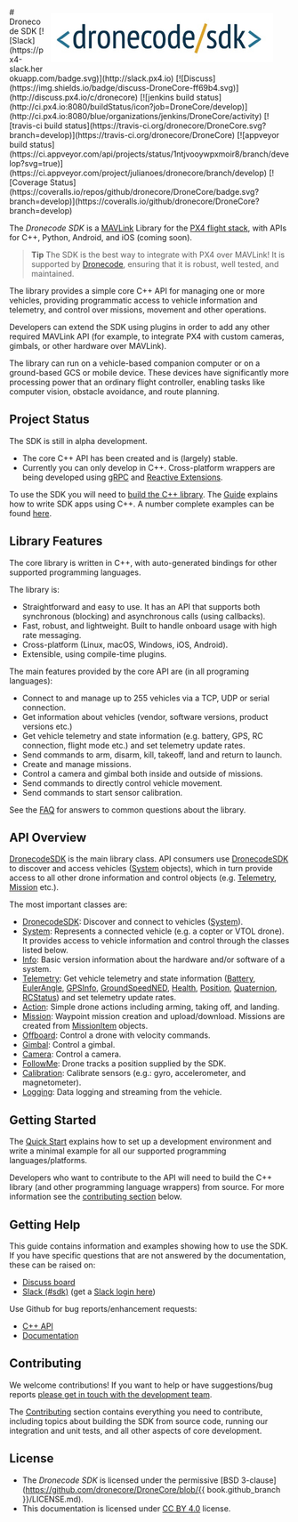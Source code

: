 <div style="float:right; padding:10px; margin-right:20px;"><a href="https://www.dronecode.org/sdk/"><img src="../assets/site/sdk_logo_full.jpg" title="Dronecode SDK Logo" width="400px"/></a></div>
# Dronecode SDK
[![Slack](https://px4-slack.herokuapp.com/badge.svg)](http://slack.px4.io)&nbsp;[![Discuss](https://img.shields.io/badge/discuss-DroneCore-ff69b4.svg)](http://discuss.px4.io/c/dronecore)  [![jenkins build status](http://ci.px4.io:8080/buildStatus/icon?job=DroneCore/develop)](http://ci.px4.io:8080/blue/organizations/jenkins/DroneCore/activity)
[![travis-ci build status](https://travis-ci.org/dronecore/DroneCore.svg?branch=develop)](https://travis-ci.org/dronecore/DroneCore)
[![appveyor build status](https://ci.appveyor.com/api/projects/status/1ntjvooywpxmoir8/branch/develop?svg=true)](https://ci.appveyor.com/project/julianoes/dronecore/branch/develop) 
[![Coverage Status](https://coveralls.io/repos/github/dronecore/DroneCore/badge.svg?branch=develop)](https://coveralls.io/github/dronecore/DroneCore?branch=develop)

The *Dronecode SDK* is a [MAVLink](https://mavlink.io/en/) Library for the [PX4 flight stack](http://px4.io), with APIs for C++, Python, Android, and iOS (coming soon). 

> **Tip** The SDK is the best way to integrate with PX4 over MAVLink! 
  It is supported by [Dronecode](https://www.dronecode.org/), ensuring that it is robust, well tested, and maintained. 

The library provides a simple core C++ API for managing one or more vehicles, providing programmatic access to vehicle information and telemetry, and control over missions, movement and other operations.

Developers can extend the SDK using plugins in order to add any other required MAVLink API (for example, to integrate PX4 with custom cameras, gimbals, or other hardware over MAVLink).

The library can run on a vehicle-based companion computer or on a ground-based GCS or mobile device. 
These devices have significantly more processing power that an ordinary flight controller, enabling tasks like computer vision, obstacle avoidance, and route planning.

## Project Status

The SDK is still in alpha development. 
- The core C++ API has been created and is (largely) stable.
- Currently you can only develop in C++. 
  Cross-platform wrappers are being developed using [gRPC](https://grpc.io/) and [Reactive Extensions](http://reactivex.io/).

To use the SDK you will need to [build the C++ library](contributing/build.md). 
The [Guide](guide/README.md) explains how to write SDK apps using C++. 
A number complete examples can be found [here](examples/README.md).


## Library Features

The core library is written in C++, with auto-generated bindings for other supported programming languages.

The library is:
- Straightforward and easy to use. It has an API that supports both synchronous (blocking) and asynchronous calls (using callbacks). 
- Fast, robust, and lightweight. Built to handle onboard usage with high rate messaging.
- Cross-platform (Linux, macOS, Windows, iOS, Android).
- Extensible, using compile-time plugins.

The main features provided by the core API are (in all programing languages):

* Connect to and manage up to 255 vehicles via a TCP, UDP or serial connection.
* Get information about vehicles (vendor, software versions, product versions etc.)
* Get vehicle telemetry and state information (e.g. battery, GPS, RC connection, flight mode etc.) and set telemetry update rates.
* Send commands to arm, disarm, kill, takeoff, land and return to launch.
* Create and manage missions.
* Control a camera and gimbal both inside and outside of missions.
* Send commands to directly control vehicle movement.
* Send commands to start sensor calibration.

See the [FAQ](getting_started/faq.md) for answers to common questions about the library. 


## API Overview

[DronecodeSDK](/api_reference/classdronecode__sdk_1_1_dronecode_s_d_k.md) is the main library class. API consumers use [DronecodeSDK](/api_reference/classdronecode__sdk_1_1_dronecode_s_d_k.md) to discover and access vehicles ([System](/api_reference/classdronecode__sdk_1_1_system.md) objects), which in turn provide access to all other drone information and control objects (e.g. [Telemetry](/api_reference/classdronecode__sdk_1_1_telemetry.md), [Mission](/api_reference/classdronecode__sdk_1_1_mission.md) etc.).

The most important classes are:

- [DronecodeSDK](/api_reference/classdronecode__sdk_1_1_dronecode_s_d_k.md): Discover and connect to vehicles ([System](/api_reference/classdronecode__sdk_1_1_system.md)).
- [System](/api_reference/classdronecode__sdk_1_1_system.md): Represents a connected vehicle (e.g. a copter or VTOL drone). It provides access to vehicle information and control through the classes listed below.
- [Info](/api_reference/classdronecode__sdk_1_1_info.md): Basic version information about the hardware and/or software of a system.
- [Telemetry](/api_reference/classdronecode__sdk_1_1_telemetry.md): Get vehicle telemetry and state information ([Battery](/api_reference/structdronecode__sdk_1_1_telemetry_1_1_battery.md), [EulerAngle](/api_reference/structdronecode__sdk_1_1_telemetry_1_1_euler_angle.md), [GPSInfo](/api_reference/structdronecode__sdk_1_1_telemetry_1_1_g_p_s_info.md), [GroundSpeedNED](/api_reference/structdronecode__sdk_1_1_telemetry_1_1_ground_speed_n_e_d.md), [Health](/api_reference/structdronecode__sdk_1_1_telemetry_1_1_health.md), [Position](/api_reference/structdronecode__sdk_1_1_telemetry_1_1_position.md), [Quaternion](/api_reference/structdronecode__sdk_1_1_telemetry_1_1_quaternion.md), [RCStatus](/api_reference/structdronecode__sdk_1_1_telemetry_1_1_r_c_status.md)) and set telemetry update rates.
- [Action](/api_reference/classdronecode__sdk_1_1_action.md): Simple drone actions including arming, taking off, and landing.
- [Mission](/api_reference/classdronecode__sdk_1_1_mission.md): Waypoint mission creation and upload/download. Missions are created from [MissionItem](/api_reference/classdronecode__sdk_1_1_mission_item.md) objects.
- [Offboard](/api_reference/classdronecode__sdk_1_1_offboard.md): Control a drone with velocity commands.
- [Gimbal](/api_reference/classdronecode__sdk_1_1_gimbal.md): Control a gimbal.
- [Camera](/api_reference/classdronecode__sdk_1_1_camera.md): Control a camera.
- [FollowMe](/api_reference/classdronecode__sdk_1_1_follow_me.md): Drone tracks a position supplied by the SDK.
- [Calibration](/api_reference/classdronecode__sdk_1_1_calibration.md):  Calibrate sensors (e.g.: gyro, accelerometer, and magnetometer).
- [Logging](/api_reference/classdronecode__sdk_1_1_logging.md): Data logging and streaming from the vehicle.


## Getting Started

The [Quick Start](getting_started/README.md) explains how to set up a development environment and write a minimal example for all our supported programming languages/platforms. 

Developers who want to contribute to the API will need to build the C++ library (and other programming language wrappers) from source. For more information see the [contributing section](#contributing) below.
 

## Getting Help

This guide contains information and examples showing how to use the SDK. 
If you have specific questions that are not answered by the documentation, these can be raised on:

* [Discuss board](http://discuss.px4.io/c/sdk)
* [Slack (#sdk)](https://px4.slack.com/messages/C68J8H32A) (get a [Slack login here](http://slack.px4.io))

Use Github for bug reports/enhancement requests:

* [C++ API](https://github.com/dronecore/DroneCore/issues)
* [Documentation](https://github.com/dronecore/sdk_docs/issues)
<!-- Add info about where Python etc API issues are reported). -->

## Contributing

We welcome contributions! If you want to help or have suggestions/bug reports [please get in touch with the development team](#getting-help). 

The [Contributing](contributing/README.md) section contains everything you need to contribute, including topics about building the SDK from source code, running our integration and unit tests, and all other aspects of core development. 


## License

* The *Dronecode SDK* is licensed under the permissive [BSD 3-clause](https://github.com/dronecore/DroneCore/blob/{{ book.github_branch }}/LICENSE.md).
* This documentation is licensed under [CC BY 4.0](https://creativecommons.org/licenses/by/4.0/) license.
